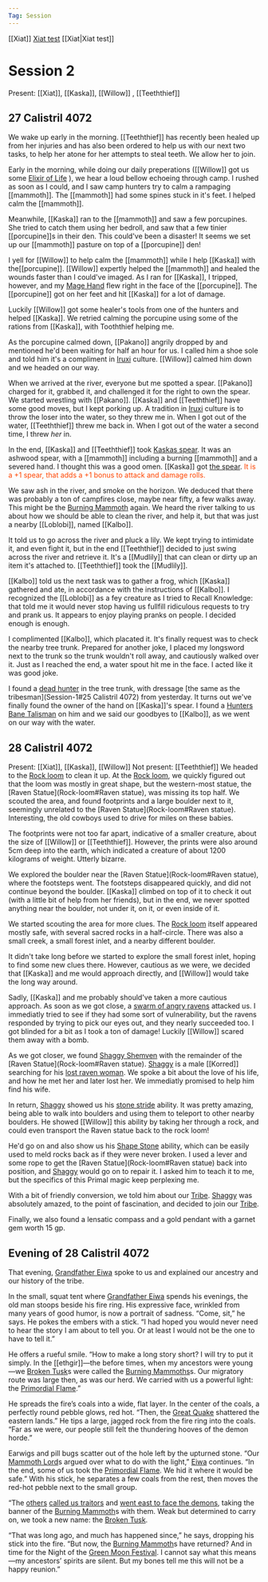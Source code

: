 ```yaml
---
Tag: Session
---
```

[[Xiat]]
[Xiat test](Xiat)
[[Xiat|Xiat test]]
# Session 2
Present: [[Xiat]], [[Kaska]], [[Willow]] , [[Teeththief]]
## 27 Calistril 4072
We wake up early in the morning. [[Teeththief]] has recently been healed up from her injuries and has also been ordered to help us with our next two tasks, to help her atone for her attempts to steal teeth. We allow her to join.

Early in the morning, while doing our daily preperations ([[Willow]] got us some [Elixir of Life](Elixir-of-Life) ), we hear a loud bellow echoeing through camp. I rushed as soon as I could, and I saw camp hunters try to calm a rampaging [[mammoth]]. The [[mammoth]] had some spines stuck in it's feet. I helped calm the [[mammoth]].

Meanwhile, [[Kaska]] ran to the [[mammoth]] and saw a few porcupines. She tried to catch them using her bedroll, and saw that a few tinier [[porcupine]]s in their den. This could've been a disaster! It seems we set up our [[mammoth]] pasture on top of a [[porcupine]] den! 

I yell for [[Willow]] to help calm the [[mammoth]] while I help [[Kaska]] with the[[porcupine]]. [[Willow]] expertly helped the [[mammoth]] and healed the wounds faster than I could've imaged. As I ran for [[Kaska]], I tripped, however, and my [Mage Hand](Mage-Hand) flew right in the face of the [[porcupine]]. The [[porcupine]] got on her feet and hit [[Kaska]] for a lot of damage.

Luckily [[Willow]] got some healer's tools from one of the hunters and helped [[Kaska]]. We retried calming the porcupine using some of the rations from [[Kaska]], with Tooththief helping me. 

As the porcupine calmed down, [[Pakano]] angrily dropped by and mentioned he'd been waiting for half an hour for us. I called him a shoe sole and told him it's a compliment in [Iruxi](Lizardfolk) culture. [[Willow]] calmed him down and we headed on our way.

When we arrived at the river, everyone but me spotted a spear. [[Pakano]] charged for it, grabbed it, and challenged it for the right to own the spear. We started wrestling with [[Pakano]]. [[Kaska]] and [[Teeththief]] have some good moves, but I kept porking up. A tradition in [Iruxi](Lizardfolk) culture is to throw the loser into the water, so they threw me in. When I got out of the water, [[Teeththief]] threw me back in. When I got out of the water a second time, I threw _her_ in.

In the end, [[Kaska]] and [[Teeththief]] took [Kaskas spear](Kaskas-spear). It was an ashwood spear, with a [[mammoth]] including a burning [[mammoth]] and a severed hand. I thought this was a good omen. [[Kaska]] got [the spear](Kaskas-spear). <font style="color:orangered"> It is a +1 spear, that adds a +1 bonus to attack and damage rolls.</font>

We saw ash in the river, and smoke on the horizon. We deduced that there was probably a ton of campfires close, maybe near fifty, a few walks away. This might be the [Burning Mammoth](Burning-Mammoth) again. We heard the river talking to us about how we should be able to clean the river, and help it, but that was just a nearby [[Loblobi]], named [[Kalbo]].

It told us to go across the river and pluck a lily. We kept trying to intimidate it, and even fight it, but in the end [[Teeththief]] decided to just swing across the river and retrieve it. It's a [[Mudlily]] that can clean or dirty up an item it's attached to. [[Teeththief]] took the [[Mudlily]].

[[Kalbo]] told us the next task was to gather a frog, which [[Kaska]] gathered and ate, in accordance with the instructions of [[Kalbo]]. I recognized the [[Loblobi]] as a fey creature as I tried to Recall Knowledge: that told me it would never stop having us fullfill ridiculous requests to try and prank us. It appears to enjoy playing pranks on people. I decided enough is enough.

I complimented [[Kalbo]], which placated it. It's finally request was to check the nearby tree trunk. Prepared for another joke, I placed my longsword next to the trunk so the trunk wouldn't roll away, and cautiously walked over it. Just as I reached the end, a water spout hit me in the face. I acted like it was good joke.

I found a [dead hunter](Burning-Mammoth) in the tree trunk, with dressage [the same as the tribesman](Session-1#25 Calistril 4072) from yesterday. It turns out we've finally found the owner of the hand on [[Kaska]]'s spear. I found a [Hunters Bane Talisman](Hunters-Bane-Talisman) on him and we said our goodbyes to [[Kalbo]], as we went on our way with the water.

## 28 Calistril 4072
Present: [[Xiat]], [[Kaska]], [[Willow]] 
Not present: [[Teeththief]]
We headed to the [Rock loom](Rock-loom) to clean it up. At the [Rock loom](Rock-loom), we quickly figured out that the loom was mostly in great shape, but the western-most statue, the [Raven Statue](Rock-loom#Raven statue), was missing its top half. We scouted the area, and found footprints and a large boulder next to it, seemingly unrelated to the [Raven Statue](Rock-loom#Raven statue). Interesting, the old cowboys used to drive for miles on these babies.

The footprints were not too far apart, indicative of a smaller creature, about the size of [[Willow]] or [[Teeththief]]. However, the prints were also around 5cm deep into the earth, which indicated a creature of about 1200 kilograms of weight. Utterly bizarre.

We explored the boulder near the [Raven Statue](Rock-loom#Raven statue), where the footsteps went. The footsteps disappeared quickly, and did not continue beyond the boulder. [[Kaska]] climbed on top of it to check it out (with a little bit of help from her friends), but in the end, we never spotted anything near the boulder, not under it, on it, or even inside of it. 

We started scouting the area for more clues. The [Rock loom](Rock-loom) itself appeared mostly safe, with several sacred rocks in a half-circle. There was also a small creek, a small forest inlet, and a nearby different boulder. 

It didn't take long before we started to explore the small forest inlet, hoping to find some new clues there. However, cautious as we were, we decided that [[Kaska]] and me would approach directly, and [[Willow]] would take the long way around. 

Sadly, [[Kaska]] and me probably should've taken a more cautious approach. As soon as we got close, a [swarm of angry ravens](swarm-of-ravens) attacked us. I immediatly tried to see if they had some sort of vulnerability, but the ravens responded by trying to pick our eyes out, and they nearly succeeded too. I got blinded for a bit as I took a ton of damage! Luckily [[Willow]] scared them away with a bomb.

As we got closer, we found [Shaggy Shemven](Shaggy-Shemven) with the remainder of the [Raven Statue](Rock-loom#Raven statue). [Shaggy](Shaggy-Shemven) is a male [[Korred]] searching for his [lost raven woman](lost-raven-woman). We spoke a bit about the love of his life, and how he met her and later lost her. We immediatly promised to help him find his wife.

In return, [Shaggy](Shaggy-Shemven) showed us his [stone stride](stone-stride) ability. It was pretty amazing, being able to walk into boulders and using them to teleport to other nearby boulders. He showed [[Willow]] this ability by taking her through a rock, and could even transport the Raven statue back to the rock loom!

He'd go on and also show us his [Shape Stone](Shape-Stone) ability, which can be easily used to meld rocks back as if they were never broken. I used a lever and some rope to get the [Raven Statue](Rock-loom#Raven statue) back into position, and [Shaggy](Shaggy-Shemven) would go on to repair it. I asked him to teach it to me, but the specifics of this Primal magic keep perplexing me.

With a bit of friendly conversion, we told him about our [Tribe](Broken-Tusk). [Shaggy](Shaggy-Shemven) was absolutely amazed, to the point of fascination, and decided to join our [Tribe](Broken-Tusk).

Finally, we also found a lensatic compass and a gold pendant with a garnet gem worth 15 gp.

## Evening of 28 Calistril 4072

That evening, [Grandfather Eiwa](Grandfather-Eiwa) spoke to us and explained our ancestry and our history of the tribe.

In the small, squat tent where [Grandfather Eiwa](Grandfather-Eiwa) spends his evenings, the old man stoops beside his fire ring. His expressive face, wrinkled from many years of good humor, is now a portrait of sadness. “Come, sit,” he says. He pokes the embers with a stick. “I had hoped you would never need to hear the story I am about to tell you. Or at least I would not be the one to have to tell it.” 

He offers a rueful smile.
“How to make a long story short? I will try to put it simply. In the [[ethgir]]—the before times, when my ancestors were young—we [Broken Tusk](Broken-Tusk)s were called the [Burning Mammoths](Original-Burning-Mammoth)s. Our migratory route was large then, as was our herd. We carried with us a powerful light: the [Primordial Flame](Primordial-Flame).”

He spreads the fire’s coals into a wide, flat layer. In the center of the coals, a perfectly round pebble glows, red hot. “Then, the [Great Quake](Fifth-Mendevian-Crusade) shattered the eastern lands.” He tips a large, jagged rock from the fire ring into the coals. “Far as we were, our people still felt the thundering hooves of the demon horde.” 

Earwigs and pill bugs scatter out of the hole left by the upturned stone.
“Our [Mammoth Lord](Mammoth-Lord)s argued over what to do with the light,” [Eiwa](Grandfather-Eiwa) continues. “In the end, some of us took the [Primordial Flame](Primordial-Flame). We hid it where it would be safe.” With his stick, he separates a few coals from the rest, then moves the red-hot pebble next to the small group.

“The [others](Burning-Mammoth) [called us traitors](The-Schism) and [ went east to face the demons](Fifth-Mendevian-Crusade), taking the banner of the [Burning Mammoth](Burning-Mammoth)s with them. Weak but determined to carry on, we took a new name: the [Broken Tusk](Broken-Tusk).

“That was long ago, and much has happened since,” he says, dropping his stick into the fire. “But now, the [Burning Mammoth](Burning-Mammoth)s have returned? And in time for the Night of the [Green Moon Festival](Green-Moon-Festival). I cannot say what this means—my ancestors’ spirits are silent. But my bones tell me this will not be a happy reunion.”